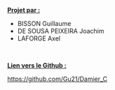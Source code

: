 __<ins>Projet par :</ins>__
- BISSON Guillaume
- DE SOUSA PEIXEIRA Joachim
- LAFORGE Axel

&nbsp;

__<ins>Lien vers le Github :</ins>__

https://github.com/Gu21/Damier_C